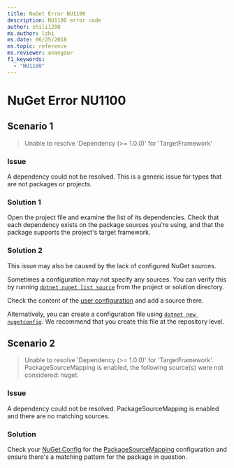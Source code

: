 ```yaml
---
title: NuGet Error NU1100
description: NU1100 error code
author: zhili1208
ms.author: lzhi
ms.date: 06/25/2018
ms.topic: reference
ms.reviewer: anangaur
f1_keywords: 
  - "NU1100"
---
```


# NuGet Error NU1100

## Scenario 1

> Unable to resolve 'Dependency (>= 1.0.0)' for 'TargetFramework'

### Issue

A dependency could not be resolved. This is a generic issue for types that are not packages or projects.

### Solution 1

Open the project file and examine the list of its dependencies. Check that each dependency exists on the package sources you're using, and that the package supports the project's target framework.

### Solution 2

This issue may also be caused by the lack of configured NuGet sources.

Sometimes a configuration may not specify any sources. You can verify this by running [`dotnet nuget list source`](/dotnet/core/tools/dotnet-nuget-list-source) from the project or solution directory.

Check the content of the [user configuration](../../consume-packages/configuring-nuget-behavior.md#config-file-locations-and-uses) and add a source there.

Alternatively, you can create a configuration file using [`dotnet new nugetconfig`](/dotnet/core/tools/dotnet-new). We recommend that you create this file at the repository level.

## Scenario 2

> Unable to resolve 'Dependency (>= 1.0.0)' for 'TargetFramework'.  PackageSourceMapping is enabled, the following source(s) were not considered: nuget. 

### Issue

A dependency could not be resolved. PackageSourceMapping is enabled and there are no matching sources.

### Solution

Check your [NuGet.Config](../../consume-packages/Configuring-NuGet-Behavior.md) for the [PackageSourceMapping](../../consume-packages/Package-Source-Mapping.md) configuration and ensure there's a matching pattern for the package in question.
